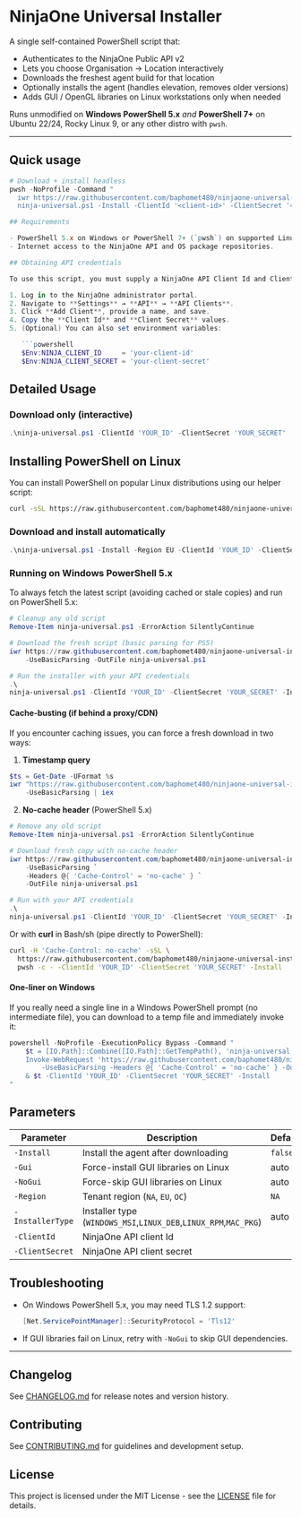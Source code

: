 # NinjaOne Universal Installer

A single self-contained PowerShell script that:

* Authenticates to the NinjaOne Public API v2  
* Lets you choose Organisation → Location interactively  
* Downloads the freshest agent build for that location  
* Optionally installs the agent (handles elevation, removes older versions)  
* Adds GUI / OpenGL libraries on Linux workstations only when needed  

Runs unmodified on **Windows PowerShell 5.x** *and* **PowerShell 7+** on Ubuntu 22/24, Rocky Linux 9, or any other distro with `pwsh`.

---

## Quick usage

```powershell
# Download + install headless
pwsh -NoProfile -Command "
  iwr https://raw.githubusercontent.com/baphomet480/ninjaone-universal-installer/main/ninja-universal.ps1 | iex;
  ninja-universal.ps1 -Install -ClientId '<client-id>' -ClientSecret '<secret>'"

## Requirements

- PowerShell 5.x on Windows or PowerShell 7+ (`pwsh`) on supported Linux distributions.
- Internet access to the NinjaOne API and OS package repositories.

## Obtaining API credentials

To use this script, you must supply a NinjaOne API Client Id and Client Secret.

1. Log in to the NinjaOne administrator portal.
2. Navigate to **Settings** → **API** → **API Clients**.
3. Click **Add Client**, provide a name, and save.
4. Copy the **Client Id** and **Client Secret** values.
5. (Optional) You can also set environment variables:

   ```powershell
   $Env:NINJA_CLIENT_ID     = 'your-client-id'
   $Env:NINJA_CLIENT_SECRET = 'your-client-secret'
   ```

## Detailed Usage

### Download only (interactive)
```powershell
.\ninja-universal.ps1 -ClientId 'YOUR_ID' -ClientSecret 'YOUR_SECRET'
```

## Installing PowerShell on Linux

You can install PowerShell on popular Linux distributions using our helper script:

```bash
curl -sSL https://raw.githubusercontent.com/baphomet480/ninjaone-universal-installer/main/install-pwsh.sh | sudo bash
```

### Download and install automatically
```powershell
.\ninja-universal.ps1 -Install -Region EU -ClientId 'YOUR_ID' -ClientSecret 'YOUR_SECRET'
```

### Running on Windows PowerShell 5.x

To always fetch the latest script (avoiding cached or stale copies) and run on PowerShell 5.x:
```powershell
# Cleanup any old script
Remove-Item ninja-universal.ps1 -ErrorAction SilentlyContinue

# Download the fresh script (basic parsing for PS5)
iwr https://raw.githubusercontent.com/baphomet480/ninjaone-universal-installer/main/ninja-universal.ps1 `
    -UseBasicParsing -OutFile ninja-universal.ps1

# Run the installer with your API credentials
.\
ninja-universal.ps1 -ClientId 'YOUR_ID' -ClientSecret 'YOUR_SECRET' -Install
```

#### Cache‑busting (if behind a proxy/CDN)

If you encounter caching issues, you can force a fresh download in two ways:

1. **Timestamp query**
```powershell
$ts = Get-Date -UFormat %s
iwr "https://raw.githubusercontent.com/baphomet480/ninjaone-universal-installer/main/ninja-universal.ps1?t=$ts" `
    -UseBasicParsing | iex
```

2. **No-cache header** (PowerShell 5.x)
```powershell
# Remove any old script
Remove-Item ninja-universal.ps1 -ErrorAction SilentlyContinue

# Download fresh copy with no-cache header
iwr https://raw.githubusercontent.com/baphomet480/ninjaone-universal-installer/main/ninja-universal.ps1 `
    -UseBasicParsing `
    -Headers @{ 'Cache-Control' = 'no-cache' } `
    -OutFile ninja-universal.ps1

# Run with your API credentials
.\
ninja-universal.ps1 -ClientId 'YOUR_ID' -ClientSecret 'YOUR_SECRET' -Install
```

Or with **curl** in Bash/sh (pipe directly to PowerShell):
```bash
curl -H 'Cache-Control: no-cache' -sSL \
  https://raw.githubusercontent.com/baphomet480/ninjaone-universal-installer/main/ninja-universal.ps1 | \
  pwsh -c - -ClientId 'YOUR_ID' -ClientSecret 'YOUR_SECRET' -Install
```

#### One‑liner on Windows

If you really need a single line in a Windows PowerShell prompt (no intermediate file), you can download to a temp file and immediately invoke it:
```powershell
powershell -NoProfile -ExecutionPolicy Bypass -Command "
    $t = [IO.Path]::Combine([IO.Path]::GetTempPath(), 'ninja-universal.ps1');
    Invoke-WebRequest 'https://raw.githubusercontent.com/baphomet480/ninjaone-universal-installer/main/ninja-universal.ps1' 
        -UseBasicParsing -Headers @{ 'Cache-Control' = 'no-cache' } -OutFile $t;
    & $t -ClientId 'YOUR_ID' -ClientSecret 'YOUR_SECRET' -Install
"
```

## Parameters

| Parameter       | Description                                                        | Default |
| --------------- | ------------------------------------------------------------------ | ------- |
| `-Install`      | Install the agent after downloading                                | `false` |
| `-Gui`          | Force-install GUI libraries on Linux                               | auto    |
| `-NoGui`        | Force-skip GUI libraries on Linux                                  | auto    |
| `-Region`       | Tenant region (`NA`, `EU`, `OC`)                                   | `NA`    |
| `-InstallerType`| Installer type (`WINDOWS_MSI`,`LINUX_DEB`,`LINUX_RPM`,`MAC_PKG`)    | auto    |
| `-ClientId`     | NinjaOne API client Id                                             |         |
| `-ClientSecret` | NinjaOne API client secret                                         |         |

## Troubleshooting

- On Windows PowerShell 5.x, you may need TLS 1.2 support:
  ```powershell
  [Net.ServicePointManager]::SecurityProtocol = 'Tls12'
  ```
- If GUI libraries fail on Linux, retry with `-NoGui` to skip GUI dependencies.

---

## Changelog

See [CHANGELOG.md](CHANGELOG.md) for release notes and version history.

## Contributing

See [CONTRIBUTING.md](CONTRIBUTING.md) for guidelines and development setup.

## License

This project is licensed under the MIT License - see the [LICENSE](LICENSE) file for details.
